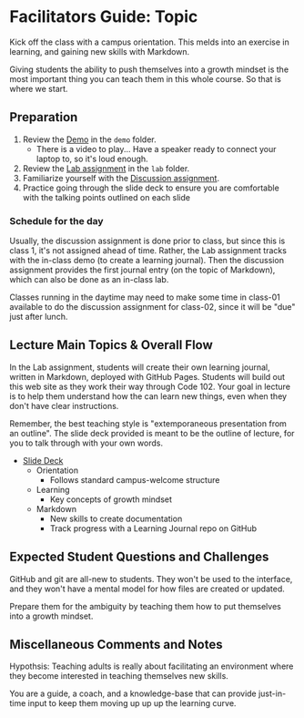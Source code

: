 # Facilitators Guide: Topic

Kick off the class with a campus orientation. This melds into an exercise in learning, and gaining new skills with Markdown. 

Giving students the ability to push themselves into a growth mindset is the most important thing you can teach them in this whole course. So that is where we start. 

## Preparation
1. Review the [Demo](../demo/) in the `demo` folder. 
    - There is a video to play... Have a speaker ready to connect your laptop to, so it's loud enough. 
1. Review the [Lab assignment](../lab/) in the `lab` folder. 
1. Familiarize yourself with the [Discussion assignment](../DISCUSSION.md).
1. Practice going through the slide deck to ensure you are comfortable with the talking points outlined on each slide

### Schedule for the day

Usually, the discussion assignment is done prior to class, but since this is class 1, it's not assigned ahead of time. Rather, the Lab assignment tracks with the in-class demo (to create a learning journal). Then the discussion assignment provides the first journal entry (on the topic of Markdown), which can also be done as an in-class lab.

Classes running in the daytime may need to make some time in class-01 available to do the discussion assignment for class-02, since it will be "due" just after lunch. 

## Lecture Main Topics & Overall Flow

In the Lab assignment, students will create their own learning journal, written in Markdown, deployed with GitHub Pages. Students will build out this web site as they work their way through Code 102. Your goal in lecture is to help them understand how the can learn new things, even when they don't have clear instructions. 

Remember, the best teaching style is "extemporaneous presentation from an outline". The slide deck provided is meant to be the outline of lecture, for you to talk through with your own words. 

- [Slide Deck](https://docs.google.com/presentation/d/13Sg--NUm5edwMc5gL5GviTTwi5KbivYaDsVmJAJOS-E/edit)
  - Orientation
    - Follows standard campus-welcome structure
  - Learning
    - Key concepts of growth mindset
  - Markdown
    - New skills to create documentation
    - Track progress with a Learning Journal repo on GitHub

## Expected Student Questions and Challenges

GitHub and git are all-new to students. They won't be used to the interface, and they won't have a mental model for how files are created or updated. 

Prepare them for the ambiguity by teaching them how to put themselves into a growth mindset. 

## Miscellaneous Comments and Notes

Hypothsis: Teaching adults is really about facilitating an environment where they become interested in teaching themselves new skills. 

You are a guide, a coach, and a knowledge-base that can provide just-in-time input to keep them moving up up up the learning curve. 
